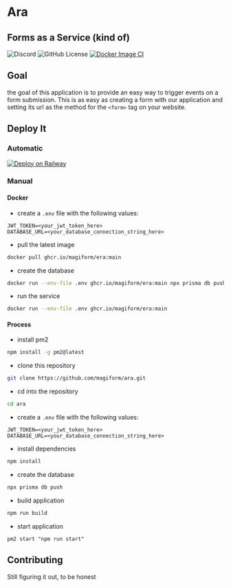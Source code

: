# Ara

## Forms as a Service (kind of)

![Discord](https://img.shields.io/discord/937624611384864809)
![GitHub License](https://img.shields.io/github/license/magiform/ara)
[![Docker Image CI](https://github.com/magiform/ara/actions/workflows/main.yml/badge.svg?branch=main)](https://github.com/magiform/ara/actions/workflows/main.yml)

## Goal

the goal of this application is to provide an easy way to trigger events on a form submission. This is as easy as creating a form with our application and setting its url as the method for the `<form>` tag on your website.

## Deploy It

### Automatic
[![Deploy on Railway](https://railway.app/button.svg)](https://railway.app/new/template/U1sRS6?referralCode=yz0ule)

### Manual

#### Docker

- create a `.env` file with the following values:
```
JWT_TOKEN=<your_jwt_token_here>
DATABASE_URL=<your_database_connection_string_here>
```
- pull the latest image

```sh
docker pull ghcr.io/magiform/era:main
```
- create the database
```sh
docker run --env-file .env ghcr.io/magiform/era:main npx prisma db push
```
- run the service
```sh
docker run --env-file .env ghcr.io/magiform/era:main
```

#### Process

- install pm2
```sh
npm install -g pm2@latest
```
- clone this repository
```sh
git clone https://github.com/magiform/ara.git
```
- cd into the repository
```sh
cd ara
```
- create a `.env` file with the following values:
```
JWT_TOKEN=<your_jwt_token_here>
DATABASE_URL=<your_database_connection_string_here>
```
- install dependencies
```sh
npm install
```

- create the database
```sh
npx prisma db push
```

- build application
```sh
npm run build
```
- start application
```
pm2 start "npm run start"
```

## Contributing

Still figuring it out, to be honest